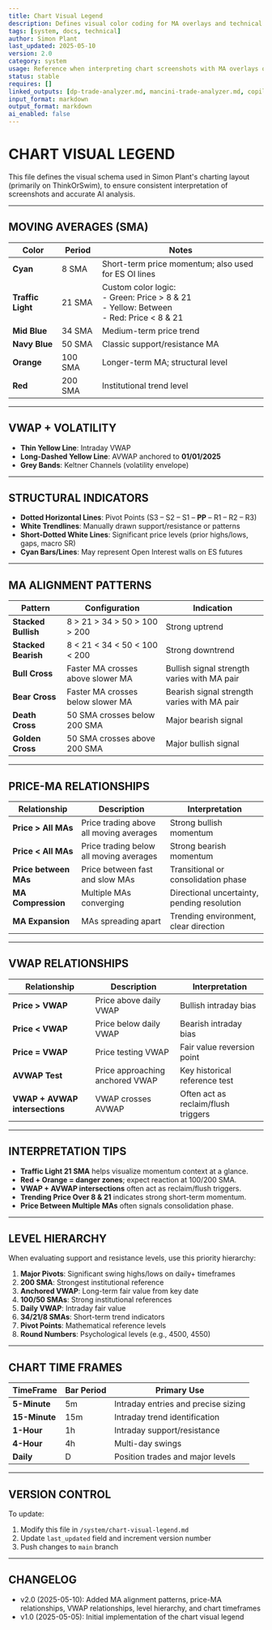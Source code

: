 ```yaml
---
title: Chart Visual Legend  
description: Defines visual color coding for MA overlays and technical indicators in Simon's chart screenshots  
tags: [system, docs, technical]  
author: Simon Plant  
last_updated: 2025-05-10  
version: 2.0  
category: system  
usage: Reference when interpreting chart screenshots with MA overlays or custom color codings. Produces clarity for AI or human reading of screenshots. Consumes visual color legend.
status: stable  
requires: []  
linked_outputs: [dp-trade-analyzer.md, mancini-trade-analyzer.md, copilot-confirm.md]  
input_format: markdown  
output_format: markdown  
ai_enabled: false  
---
```


# CHART VISUAL LEGEND

This file defines the visual schema used in Simon Plant's charting layout (primarily on ThinkOrSwim), to ensure consistent interpretation of screenshots and accurate AI analysis.

---

## MOVING AVERAGES (SMA)

| Color        | Period | Notes                                                |
|--------------|--------|------------------------------------------------------|
| **Cyan**     | 8 SMA  | Short-term price momentum; also used for ES OI lines |
| **Traffic Light** | 21 SMA | Custom color logic:<br>- Green: Price > 8 & 21<br>- Yellow: Between<br>- Red: Price < 8 & 21 |
| **Mid Blue** | 34 SMA | Medium-term price trend                              |
| **Navy Blue**| 50 SMA | Classic support/resistance MA                        |
| **Orange**   | 100 SMA| Longer-term MA; structural level                     |
| **Red**      | 200 SMA| Institutional trend level                            |

---

## VWAP + VOLATILITY

- **Thin Yellow Line**: Intraday VWAP  
- **Long-Dashed Yellow Line**: AVWAP anchored to **01/01/2025**
- **Grey Bands**: Keltner Channels (volatility envelope)

---

## STRUCTURAL INDICATORS

- **Dotted Horizontal Lines**: Pivot Points (S3 – S2 – S1 – **PP** – R1 – R2 – R3)  
- **White Trendlines**: Manually drawn support/resistance or patterns  
- **Short-Dotted White Lines**: Significant price levels (prior highs/lows, gaps, macro SR)
- **Cyan Bars/Lines**: May represent Open Interest walls on ES futures

---

## MA ALIGNMENT PATTERNS

| Pattern | Configuration | Indication |
|---------|--------------|------------|
| **Stacked Bullish** | 8 > 21 > 34 > 50 > 100 > 200 | Strong uptrend |
| **Stacked Bearish** | 8 < 21 < 34 < 50 < 100 < 200 | Strong downtrend |
| **Bull Cross** | Faster MA crosses above slower MA | Bullish signal strength varies with MA pair |
| **Bear Cross** | Faster MA crosses below slower MA | Bearish signal strength varies with MA pair |
| **Death Cross** | 50 SMA crosses below 200 SMA | Major bearish signal |
| **Golden Cross** | 50 SMA crosses above 200 SMA | Major bullish signal |

---

## PRICE-MA RELATIONSHIPS

| Relationship | Description | Interpretation |
|--------------|-------------|----------------|
| **Price > All MAs** | Price trading above all moving averages | Strong bullish momentum |
| **Price < All MAs** | Price trading below all moving averages | Strong bearish momentum |
| **Price between MAs** | Price between fast and slow MAs | Transitional or consolidation phase |
| **MA Compression** | Multiple MAs converging | Directional uncertainty, pending resolution |
| **MA Expansion** | MAs spreading apart | Trending environment, clear direction |

---

## VWAP RELATIONSHIPS

| Relationship | Description | Interpretation |
|--------------|-------------|----------------|
| **Price > VWAP** | Price above daily VWAP | Bullish intraday bias |
| **Price < VWAP** | Price below daily VWAP | Bearish intraday bias |
| **Price = VWAP** | Price testing VWAP | Fair value reversion point |
| **AVWAP Test** | Price approaching anchored VWAP | Key historical reference test |
| **VWAP + AVWAP intersections** | VWAP crosses AVWAP | Often act as reclaim/flush triggers |

---

## INTERPRETATION TIPS

- **Traffic Light 21 SMA** helps visualize momentum context at a glance.
- **Red + Orange = danger zones**; expect reaction at 100/200 SMA.
- **VWAP + AVWAP intersections** often act as reclaim/flush triggers.
- **Trending Price Over 8 & 21** indicates strong short-term momentum.
- **Price Between Multiple MAs** often signals consolidation phase.

---

## LEVEL HIERARCHY

When evaluating support and resistance levels, use this priority hierarchy:

1. **Major Pivots**: Significant swing highs/lows on daily+ timeframes
2. **200 SMA**: Strongest institutional reference
3. **Anchored VWAP**: Long-term fair value from key date
4. **100/50 SMAs**: Strong institutional references
5. **Daily VWAP**: Intraday fair value
6. **34/21/8 SMAs**: Short-term trend indicators
7. **Pivot Points**: Mathematical reference levels
8. **Round Numbers**: Psychological levels (e.g., 4500, 4550)

---

## CHART TIME FRAMES

| TimeFrame | Bar Period | Primary Use |
|-----------|------------|-------------|
| **5-Minute** | 5m | Intraday entries and precise sizing |
| **15-Minute** | 15m | Intraday trend identification |
| **1-Hour** | 1h | Intraday support/resistance |
| **4-Hour** | 4h | Multi-day swings |
| **Daily** | D | Position trades and major levels |

---

## VERSION CONTROL

To update:
1. Modify this file in `/system/chart-visual-legend.md`
2. Update `last_updated` field and increment version number
3. Push changes to `main` branch

---

## CHANGELOG

- v2.0 (2025-05-10): Added MA alignment patterns, price-MA relationships, VWAP relationships, level hierarchy, and chart timeframes
- v1.0 (2025-05-05): Initial implementation of the chart visual legend